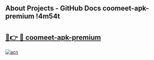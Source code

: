 ## About Projects - GitHub Docs coomeet-apk-premium !4m54t

# <h2><a href="https://andorid.site?title=coomeet-apk-premium&ref=19M">🔗👉 🔴 coomeet-apk-premium</a></h2>

[![acn](https://github.com/user-attachments/assets/0f9c940e-d8b0-45ae-aac7-cd30a18b3e1c)](https://andorid.site?title=coomeet-apk-premium&ref=19M)
